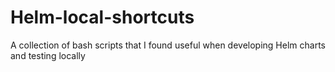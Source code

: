 # Helm-local-shortcuts
A collection of bash scripts that I found useful when developing Helm charts and testing locally
